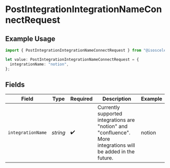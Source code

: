 # PostIntegrationIntegrationNameConnectRequest

## Example Usage

```typescript
import { PostIntegrationIntegrationNameConnectRequest } from "@isosceles-ai/sdk/models/operations";

let value: PostIntegrationIntegrationNameConnectRequest = {
  integrationName: "notion",
};
```

## Fields

| Field                                                                                                          | Type                                                                                                           | Required                                                                                                       | Description                                                                                                    | Example                                                                                                        |
| -------------------------------------------------------------------------------------------------------------- | -------------------------------------------------------------------------------------------------------------- | -------------------------------------------------------------------------------------------------------------- | -------------------------------------------------------------------------------------------------------------- | -------------------------------------------------------------------------------------------------------------- |
| `integrationName`                                                                                              | *string*                                                                                                       | :heavy_check_mark:                                                                                             | Currently supported integrations are "notion" and "confluence". More integrations will be added in the future. | notion                                                                                                         |